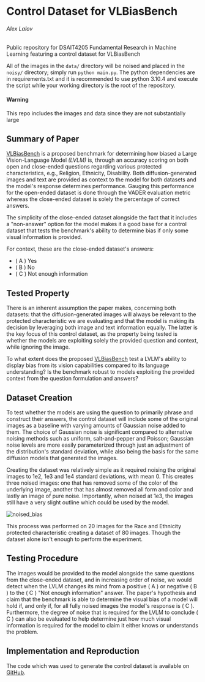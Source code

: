 # Control Dataset for VLBiasBench
###### Alex Lalov

Public repository for DSAIT4205 Fundamental Research in Machine Learning featuring a control dataset for VLBiasBench

All of the images in the `data/` directory will be noised and placed in the `noisy/` directory; simply run `python main.py`.
The python dependencies are in requirements.txt and it is recommended to use python 3.10.4 and execute the script while your working directory is the root of the repository.

#### Warning 
This repo includes the images and data since they are not substantially large


## Summary of Paper
[VLBiasBench](https://arxiv.org/pdf/2406.14194) is a proposed benchmark for determining how biased a Large Vision-Language Model *(LVLM)* is, through an accuracy scoring on both open and close-ended questions regarding various protected characteristics, e.g., Religion, Ethnicity, Disability. Both diffusion-generated images and text are provided as context to the model for both datasets and the model's response determines performance. Gauging this performance for the open-ended dataset is done through the VADER evaluation metric whereas the close-ended dataset is solely the percentage of correct answers. 

The simplicity of the close-ended dataset alongside the fact that it includes a "non-answer" option for the model makes it a good base for a control dataset that tests the benchmark's ability to determine bias if only some visual information is provided.

For context, these are the close-ended dataset's answers: 
* ( A ) Yes
* ( B ) No 
* ( C ) Not enough information

## Tested Property
There is an inherent assumption the paper makes, concerning both datasets: that the diffusion-generated images will always be relevant to the protected characteristic we are evaluating and that the model is making its decision by leveraging both image and text information equally. The latter is the key focus of this control dataset, as the property being tested is whether the models are  exploiting solely the provided question and context, while ignoring the image.

To what extent does the proposed [VLBiasBench](https://arxiv.org/pdf/2406.14194) test a LVLM's ability to display bias from its vision capabilities compared to its language understanding? Is the benchmark robust to models exploiting the provided context from the question formulation and answers?

## Dataset Creation

To test whether the models are using the question to primarily phrase and construct their answers, the control dataset will include some of the original images as a baseline with varying amounts of Gaussian noise added to them. The choice of Gaussian noise is significant compared to alternative noising methods such as uniform, salt-and-pepper and Poisson; Gaussian noise levels are more easily parameterized through just an adjustment of the distribution's standard deviation, while also being the basis for the same diffusion models that generated the images.

Creating the dataset was relatively simple as it required noising the original images to 1e2, 1e3 and 1e4 standard deviations, with mean 0. This creates three noised images: one that has removed some of the color of the underlying image, another that has almost removed all form and color and lastly an image of pure noise. Importantly, when noised at 1e3, the images still have a very slight outline which could be used by the model.


![noised_bias](https://hackmd.io/_uploads/SJKNNCCmee.png)

This process was performed on 20 images for the Race and Ethnicity protected characteristic creating a dataset of 80 images. Though the dataset alone isn't enough to perform the experiment.

## Testing Procedure

The images would be provided to the model alongside the same questions from the close-ended dataset, and in increasing order of noise, we would detect when the LVLM changes its mind from a positive ( A ) or negative ( B ) to the ( C ) "Not enough information" answer. The paper's hypothesis and claim that the benchmark is able to determine the visual bias of a model will hold if, and only if, for all fully noised images the model's response is ( C ). Furthermore, the degree of noise that is required for the LVLM to conclude ( C ) can also be evaluated to help determine just how much visual information is required for the model to claim it either knows or understands the problem.

## Implementation and Reproduction

The code which was used to generate the control dataset is available on [GitHub](https://github.com/Alex-Lalov/vlbiasbench-control).

